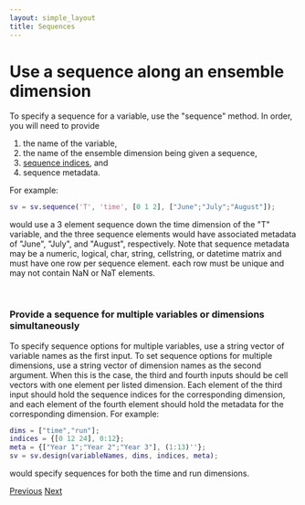 ```yaml
---
layout: simple_layout
title: Sequences
---
```


# Use a sequence along an ensemble dimension

To specify a sequence for a variable, use the "sequence" method. In order, you will need to provide
1. the name of the variable,
2. the name of the ensemble dimension being given a sequence,
3. [sequence indices](dimension-indices), and
4. sequence metadata.


For example:
```matlab
sv = sv.sequence('T', 'time', [0 1 2], ["June";"July";"August"]);
```
would use a 3 element sequence down the time dimension of the "T" variable, and the three sequence elements would have associated metadata of "June", "July", and "August", respectively. Note that sequence metadata may be a numeric, logical, char, string, cellstring, or datetime matrix and must have one row per sequence element. each row must be unique and may not contain NaN or NaT elements.

<br>

### Provide a sequence for multiple variables or dimensions simultaneously

To specify sequence options for multiple variables, use a string vector of variable names as the first input. To set sequence options for multiple dimensions, use a string vector of dimension names as the second argument. When this is the case, the third and fourth inputs should be cell vectors with one element per listed dimension. Each element of the third input should hold the sequence indices for the corresponding dimension, and each element of the fourth element should hold the metadata for the corresponding dimension. For example:
```matlab
dims = ["time","run"];
indices = {[0 12 24], 0:12};
meta = {["Year 1";"Year 2";"Year 3"], (1:13)''};
sv = sv.design(variableNames, dims, indices, meta);
```
would specify sequences for both the time and run dimensions.

[Previous](design)   [Next](mean)
